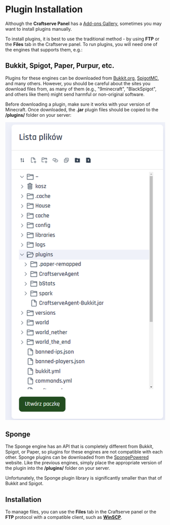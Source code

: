 # Plugin Installation

Although the **Craftserve Panel** has a [Add-ons Gallery](https://craftserve.com/m), sometimes you may want to install plugins manually.

To install plugins, it is best to use the traditional method - by using **FTP** or the **Files** tab in the Craftserve panel. To run plugins, you will need one of the engines that supports them, e.g.:

## Bukkit, Spigot, Paper, Purpur, etc.

Plugins for these engines can be downloaded from [Bukkit.org](https://dev.bukkit.org/bukkit-plugins), [SpigotMC](https://www.spigotmc.org/resources/categories/spigot.4/), and many others. However, you should be careful about the sites you download files from, as many of them (e.g., "9minecraft", "BlackSpigot", and others like them) might send harmful or non-original software.

Before downloading a plugin, make sure it works with your version of Minecraft. Once downloaded, the **.jar** plugin files should be copied to the **/plugins/** folder on your server:

![Plugins Folder](img/pluginy/pluginy.png)

## Sponge

The Sponge engine has an API that is completely different from Bukkit, Spigot, or Paper, so plugins for these engines are not compatible with each other. Sponge plugins can be downloaded from the [SpongePowered](https://ore.spongepowered.org/) website. Like the previous engines, simply place the appropriate version of the plugin into the **/plugins/** folder on your server.

Unfortunately, the Sponge plugin library is significantly smaller than that of Bukkit and Spigot.

## Installation

To manage files, you can use the **Files** tab in the Craftserve panel or the **FTP** protocol with a compatible client, such as **[WinSCP](https://github.com/Craftserve/docs/blob/master/ftp.md)**.
